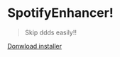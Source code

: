 # SpotifyEnhancer!
> Skip ddds easily!!

[Donwload installer](https://code.obermui.de/markus/SpotifyEnhancer/releases/download/v1.7.6/SpotifyEnhancerOnlineInstaller.exe)